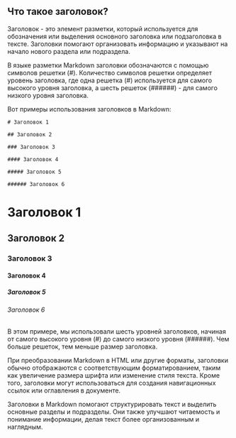 ## Что такое заголовок?

Заголовок - это элемент разметки, который используется для обозначения или выделения основного заголовка или подзаголовка в тексте. Заголовки помогают организовать информацию и указывают на начало нового раздела или подраздела.

В языке разметки Markdown заголовки обозначаются с помощью символов решетки (#). Количество символов решетки определяет уровень заголовка, где одна решетка (#) используется для самого высокого уровня заголовка, а шесть решеток (######) - для самого низкого уровня заголовка.

Вот примеры использования заголовков в Markdown:

```
# Заголовок 1

## Заголовок 2

### Заголовок 3

#### Заголовок 4

##### Заголовок 5

###### Заголовок 6
```
# Заголовок 1

## Заголовок 2

### Заголовок 3

#### Заголовок 4

##### Заголовок 5

###### Заголовок 6  




В этом примере, мы использовали шесть уровней заголовков, начиная от самого высокого уровня (#) до самого низкого уровня (######). Чем больше решеток, тем меньше размер заголовка.

При преобразовании Markdown в HTML или другие форматы, заголовки обычно отображаются с соответствующим форматированием, таким как увеличение размера шрифта или изменение стиля текста. Кроме того, заголовки могут использоваться для создания навигационных ссылок или оглавления в документе.

Заголовки в Markdown помогают структурировать текст и выделить основные разделы и подразделы. Они также улучшают читаемость и понимание информации, делая текст более организованным и наглядным.
